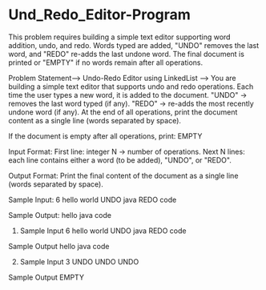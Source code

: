 # Und_Redo_Editor-Program
This problem requires building a simple text editor supporting word addition, undo, and redo. Words typed are added, "UNDO" removes the last word, and "REDO" re-adds the last undone word. The final document is printed or "EMPTY" if no words remain after all operations.

Problem Statement-->
Undo-Redo Editor using LinkedList -->
You are building a simple text editor that supports undo and redo operations.
Each time the user types a new word, it is added to the document.
"UNDO" → removes the last word typed (if any).
"REDO" → re-adds the most recently undone word (if any).
At the end of all operations, print the document content as a single line (words separated by space).

If the document is empty after all operations, print:
  EMPTY
  
Input Format:
First line: integer N → number of operations.
Next N lines: each line contains either a word (to be added), "UNDO", or "REDO".

Output Format:
Print the final content of the document as a single line (words separated by space).

Sample Input:
6
hello
world
UNDO
java
REDO
code

Sample Output:
hello java code

1) Sample Input
6
hello
world
UNDO
java
REDO
code

Sample Output
hello java code

2) Sample Input
3
UNDO
UNDO
UNDO

Sample Output
EMPTY

